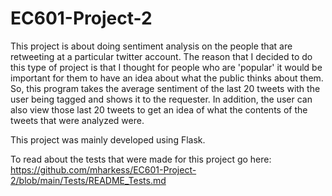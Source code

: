 # EC601-Project-2

This project is about doing sentiment analysis on the people that are retweeting at a particular twitter account. The reason that I decided to do this type of project is that
I thought for people who are 'popular' it would be important for them to have an idea about what the public thinks about them. So, this program takes the average sentiment of the last 20 tweets with the user being tagged and shows it to the requester. In addition, the user can also view those last 20 tweets to get an idea of what the contents of the tweets that were analyzed were.

This project was mainly developed using Flask.

To read about the tests that were made for this project go here: https://github.com/mharkess/EC601-Project-2/blob/main/Tests/README_Tests.md
